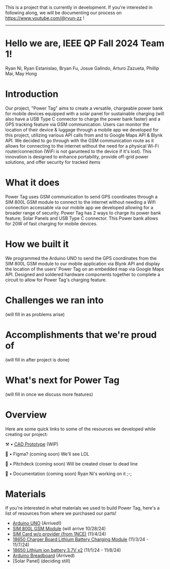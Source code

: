 This is a project that is currently in development. If you're interested in following along, we will be documenting our process on https://www.youtube.com/@ryun-zz !

---

# Hello we are, IEEE QP Fall 2024 Team 1!
Ryan Ni, Ryan Estanislao, Bryan Fu, Josue Galindo, Arturo Zazueta, Phillip Mai, May Hong

# Introduction
Our project, "Power Tag" aims to create a versatile, chargeable power bank for mobile devices equipped with a solar panel for sustainable charging (will also have a USB Type C connector to charge the power bank faster) and a GPS tracking feature via GSM communication. Users can monitor the location of their device & luggage through a mobile app we developed for this project, utilizing various API calls from and to Google Maps API & Blynk API. We decided to go through with the GSM communication route as it allows for connecting to the internet without the need for a physical Wi-Fi router/connection (WiFi is not garunteed to the device if it's lost). This innovation is designed to enhance portability, provide off-grid power solutions, and offer security for tracked items

# What it does
Power Tag uses GSM communication to send GPS coordinates through a SIM 800L GSM module to connect to the internet without needing a Wifi connection accessable via our mobile app we developed allowing for a broader range of security. Power Tag has 2 ways to charge its power bank feature; Solar Panels and USB Type C connector. This Power bank allows for 20W of fast charging for mobile devices.

# How we built it
We programmed the Arduino UNO to send the GPS coordinates from the SIM 800L GSM module to our mobile application via Blynk API and display the location of the users' Power Tag on an embedded map via Google Maps API. Designed and soldered hardware components together to complete a circuit to allow for Power Tag's charging feature.

# Challenges we ran into
(will fill in as problems arise)

# Accomplishments that we're proud of
(will fill in after project is done)

# What's next for Power Tag
(will fill in once we discuss more features)

# Overview
Here are some quick links to some of the resources we developed while creating our project:

⚒️ • [CAD Prototype](https://cad.onshape.com/documents/414c4d8f43532bc1522ffbfb/w/5fb8d6774189fcfafbb3d3dd/e/008da2b45a0e4b36c7adde66?renderMode=0&uiState=671de227b8d1f63fc293a736) (WIP)

📐 • Figma? (coming soon) We'll see LOL

📢 • Pitchdeck (coming soon) Will be created closer to dead line

📕 • Documentation (coming soon) Ryan Ni's working on it ;-;

# Materials
If you're interested in what materials we used to build Power Tag, here's a list of resources from where we purchased our parts!

- [Arduino UNO](https://www.amazon.com/Arduino-A000066-ARDUINO-UNO-R3/dp/B008GRTSV6/ref=asc_df_B008GRTSV6/?tag=hyprod-20&linkCode=df0&hvadid=693421862574&hvpos=&hvnetw=g&hvrand=6421810398727834100&hvpone=&hvptwo=&hvqmt=&hvdev=c&hvdvcmdl=&hvlocint=&hvlocphy=9189214&hvtargid=pla-457497319401&psc=1&mcid=8d4415853f19330eb6cb8c1e7f18a8ed) (Arrived!)
- [SIM 800L GSM Module](https://www.amazon.com/HiLetgo-Smallest-Breakout-Quad-band-3-7-4-2V/dp/B01DLIJM2E) (will arrive 10/28/24)
- [SIM Card w/o provider (from 1NCE)](https://1nce.com/en-us/gps-tracking-sim-cards?utm_term=&utm_campaign=PMax+-+Product&utm_source=adwords&utm_medium=ppc&hsa_acc=4214171268&hsa_cam=21418043752&hsa_grp=&hsa_ad=&hsa_src=x&hsa_tgt=&hsa_kw=&hsa_mt=&hsa_net=adwords&hsa_ver=3&gad_source=2&gclid=EAIaIQobChMIhMLX7LCciQMVwirUAR3U4jDGEAEYASABEgKelPD_BwE) (11/4/24)
- [18650 Charger Board Lithium Battery Charging Module](https://www.amazon.com/DAOKAI-Charging-Lithium-Battery-Protection/dp/B0C9QH9MY1/ref=sr_1_1?crid=2LZXFCC0CTA&dib=eyJ2IjoiMSJ9.2Jm-plY70zjxzjvfz1jd4BPHfBvscZ8nPqzoE3EuNSuLHKREhghkekiwZexOdRPhs9IEccdghyT-32WJGqY9mMpLCe48X8ncAyG1ncgHCTVl5e1zz7Hg95ad7uUeeYZm7jQnoLC8bsIWHsBumXLCytttuG4aVFmEsP_Tvw30LmO7RY3g4706gnygPNPbnShQNyp3YduePP-6GvLFGG78k5NwFXC0_nvb9yBsbRJZ0VrxR2YPtEoSojlUNWEMt9hkZoq0-tqIcJIYYnZkBWcQWjQs56sgElEfUaGY3CRY30g.l2hUcj9j94hkGiVGlT2FBXmEsLonW3g7gW37iIyoQ1U&dib_tag=se&keywords=18650+Charger+Board+Lithium+Battery+Charging+Module+Dual+USB+5V+2.4A+MiniType-C&qid=1730075517&s=electronics&sprefix=18650+charger+board+lithium+battery+charging+module+dual+usb+5v+2.4a+minitype-c%2Celectronics%2C111&sr=1-1) (11/3/24 - 11/7/24)
- [18650 Lithium ion battery 3.7V x2](https://www.amazon.com/CPZZ-1-5V-Battery-Rechargeable-Battery-0720-31/dp/B0CBPK51RP/ref=sr_1_1?crid=1GPJKGREICE3M&dib=eyJ2IjoiMSJ9.Bi6DPR7Tvu07fyX3xW3ti4DJ9C_8P9f67xs6AyJIpQMX__TwckVkd9b-z24MfPFrYrzmlGs0wnW6ifeTImdVrWqKQgzt48jbq0PGZTaplgPNq2NPQTh0byiK0FSXgza1TDyC6eej7AeuL00GJhj6J1Ka_ilo778GIntD5r654yR-idOXZc1vvaAPTGS5VW31FxjFBGVydFrd3Ubgn7NKIHiz97A6HaAJ1enjWPr_oP9NR15Zr93WqcRfGwA3QIbqLLXQg061m7ndABHdieVFqOGhpcePxvbuU9BbFowwuJo.X78xGv1jUWY-wOOyrINpZ4CDgSVS4qcM4jQ8Cl9zbrk&dib_tag=se&keywords=Lithium+ion+battery+3.7V+x2+(+18650+)+%5B%247+per+battery%5D&qid=1729408559&sprefix=lithium+ion+battery+3.7v+x2+18650+7+per+battery+%2Caps%2C189&sr=8-1) (11/1/24 - 11/8/24)
- [Arduino Breadboard](https://store-usa.arduino.cc/products/breadboard-400-contacts?gad_source=1&gclid=CjwKCAjwyfe4BhAWEiwAkIL8sAEkCZWwGNTrrsmo-MwVeWRzM9r9tvvvBDoWXtum0r0myK9WlQW3zxoCWccQAvD_BwE) (Arrived)
- [Solar Panel] (deciding still)
